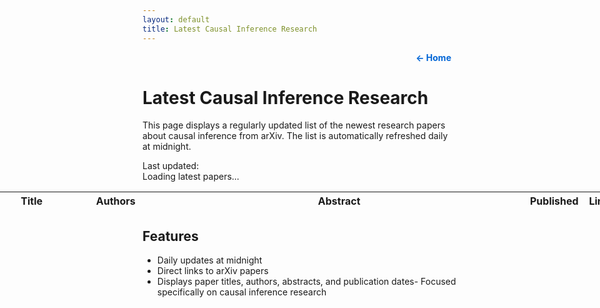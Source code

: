 ```yaml
---
layout: default
title: Latest Causal Inference Research
---
```


<div style="text-align: right; margin: 10px;">
    <a href="https://bspiegel27.github.io/bst_236_website/" style="text-decoration: none; color: #0366d6; font-weight: bold;">← Home</a>
</div>

# Latest Causal Inference Research

This page displays a regularly updated list of the newest research papers about causal inference from arXiv. The list is automatically refreshed daily at midnight.

<div class="last-updated">Last updated: <span id="update-time"></span></div>
<div id="loading">Loading latest papers...</div>
<table id="papers-table">
    <thead>
        <tr>
            <th>Title</th>
            <th>Authors</th>
            <th>Abstract</th>
            <th>Published</th>
            <th>Link</th>
        </tr>
    </thead>
    <tbody id="papers-body">
    </tbody>
</table>

<style>
table {
    width: 200%;
    margin-left: -50%;
    margin-right: -50%;
    table-layout: fixed;
}

/* Column widths */
th:nth-child(1), td:nth-child(1) { width: 15%; }  /* Title */
th:nth-child(2), td:nth-child(2) { width: 12%; }  /* Authors */
th:nth-child(3), td:nth-child(3) { width: 60%; }  /* Abstract */
th:nth-child(4), td:nth-child(4) { width: 8%; }   /* Published */
th:nth-child(5), td:nth-child(5) { width: 5%; }   /* Link */
</style>

<script>
    async function fetchPapers() {
        try {
            const response = await fetch('/data/arxiv-cache.xml');
            const text = await response.text();
            
            // Get last update time from XML comment
            const updateMatch = text.match(/<!-- Last updated: (.*?) -->/);
            const updateTime = updateMatch ? updateMatch[1] : new Date().toISOString();
            document.getElementById('update-time').textContent = new Date(updateTime).toLocaleString();
            
            // Parse XML
            const parser = new DOMParser();
            const xml = parser.parseFromString(text, 'text/xml');
            
            // Extract papers
            return Array.from(xml.getElementsByTagName('entry')).map(entry => ({
                title: entry.querySelector('title').textContent,
                authors: Array.from(entry.getElementsByTagName('author'))
                    .map(author => author.querySelector('name').textContent)
                    .join(', '),
                abstract: entry.querySelector('summary').textContent,
                published: new Date(entry.querySelector('published').textContent)
                    .toLocaleDateString(),
                link: entry.querySelector('id').textContent
            }));
        } catch (error) {
            console.error('Error fetching papers:', error);
            document.getElementById('loading').textContent = 'Error loading papers. Please try again later.';
            return [];
        }
    }

    function updateTable(papers) {
        const tbody = document.getElementById('papers-body');
        tbody.innerHTML = papers.map(paper => `
            <tr>
                <td>${paper.title}</td>
                <td>${paper.authors}</td>
                <td>${paper.abstract}</td>
                <td>${paper.published}</td>
                <td><a href="${paper.link}" target="_blank">View</a></td>
            </tr>
        `).join('');
        document.getElementById('loading').style.display = 'none';
    }

    async function updatePapers() {
        const papers = await fetchPapers();
        updateTable(papers);
    }

    // Only fetch once when page loads
    updatePapers();
</script>

## Features
- Daily updates at midnight
- Direct links to arXiv papers
- Displays paper titles, authors, abstracts, and publication dates- Focused specifically on causal inference research
